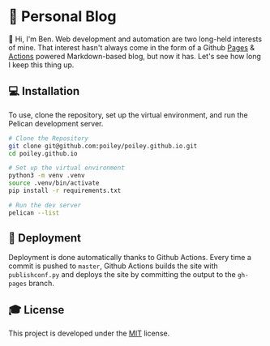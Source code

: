 # :page_facing_up: Personal Blog

:wave:  Hi, I'm Ben. Web development and automation are two long-held interests of mine. That interest hasn't 
always come in the form of a Github [Pages](https://pages.github.com/) & [Actions](https://github.com/features/actions) 
powered Markdown-based blog, but now it has. Let's see how long I keep this thing up.

## :computer: Installation

To use, clone the repository, set up the virtual environment, and run the Pelican development server.

```bash
# Clone the Repository
git clone git@github.com:poiley/poiley.github.io.git
cd poiley.github.io

# Set up the virtual environment
python3 -m venv .venv
source .venv/bin/activate
pip install -r requirements.txt

# Run the dev server
pelican --list
```

## :iphone: Deployment

Deployment is done automatically thanks to Github Actions. Every time a commit is pushed to `master`, Github
Actions builds the site with `publishconf.py` and deploys the site by committing the output to the `gh-pages` branch.

## :mortar_board: License

This project is developed under the [MIT](https://choosealicense.com/licenses/mit/) license.
